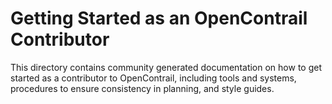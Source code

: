 Getting Started as an OpenContrail Contributor
==============================================

This directory contains community generated documentation on how to get started
as a contributor to OpenContrail, including tools and systems, procedures to
ensure consistency in planning, and style guides.
